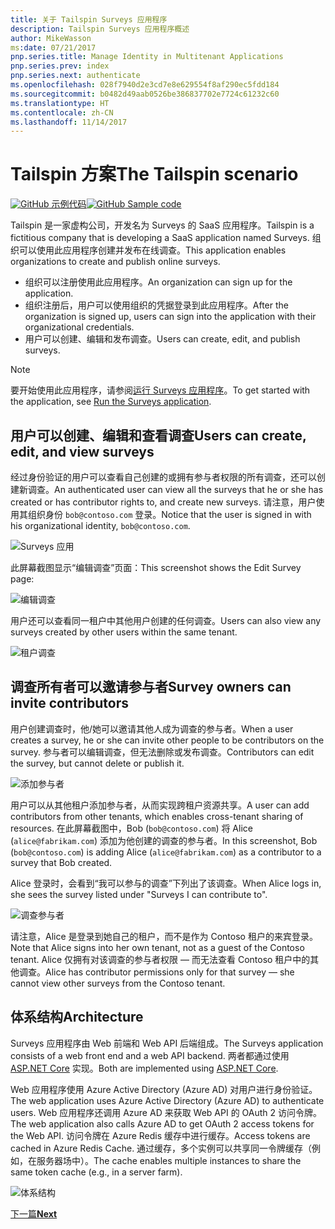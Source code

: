```yaml
---
title: 关于 Tailspin Surveys 应用程序
description: Tailspin Surveys 应用程序概述
author: MikeWasson
ms:date: 07/21/2017
pnp.series.title: Manage Identity in Multitenant Applications
pnp.series.prev: index
pnp.series.next: authenticate
ms.openlocfilehash: 028f7940d2e3cd7e8e629554f8af290ec5fdd184
ms.sourcegitcommit: b0482d49aab0526be386837702e7724c61232c60
ms.translationtype: HT
ms.contentlocale: zh-CN
ms.lasthandoff: 11/14/2017
---
```

# <a name="the-tailspin-scenario"></a><span data-ttu-id="32783-103">Tailspin 方案</span><span class="sxs-lookup"><span data-stu-id="32783-103">The Tailspin scenario</span></span>

<span data-ttu-id="32783-104">[![GitHub](../_images/github.png) 示例代码][sample application]</span><span class="sxs-lookup"><span data-stu-id="32783-104">[![GitHub](../_images/github.png) Sample code][sample application]</span></span>

<span data-ttu-id="32783-105">Tailspin 是一家虚构公司，开发名为 Surveys 的 SaaS 应用程序。</span><span class="sxs-lookup"><span data-stu-id="32783-105">Tailspin is a fictitious company that is developing a SaaS application named Surveys.</span></span> <span data-ttu-id="32783-106">组织可以使用此应用程序创建并发布在线调查。</span><span class="sxs-lookup"><span data-stu-id="32783-106">This application enables organizations to create and publish online surveys.</span></span>

* <span data-ttu-id="32783-107">组织可以注册使用此应用程序。</span><span class="sxs-lookup"><span data-stu-id="32783-107">An organization can sign up for the application.</span></span>
* <span data-ttu-id="32783-108">组织注册后，用户可以使用组织的凭据登录到此应用程序。</span><span class="sxs-lookup"><span data-stu-id="32783-108">After the organization is signed up, users can sign into the application with their organizational credentials.</span></span>
* <span data-ttu-id="32783-109">用户可以创建、编辑和发布调查。</span><span class="sxs-lookup"><span data-stu-id="32783-109">Users can create, edit, and publish surveys.</span></span>

> [!NOTE]
> <span data-ttu-id="32783-110">要开始使用此应用程序，请参阅[运行 Surveys 应用程序]。</span><span class="sxs-lookup"><span data-stu-id="32783-110">To get started with the application, see [Run the Surveys application].</span></span>
> 
> 

## <a name="users-can-create-edit-and-view-surveys"></a><span data-ttu-id="32783-111">用户可以创建、编辑和查看调查</span><span class="sxs-lookup"><span data-stu-id="32783-111">Users can create, edit, and view surveys</span></span>
<span data-ttu-id="32783-112">经过身份验证的用户可以查看自己创建的或拥有参与者权限的所有调查，还可以创建新调查。</span><span class="sxs-lookup"><span data-stu-id="32783-112">An authenticated user can view all the surveys that he or she has created or has contributor rights to, and create new surveys.</span></span> <span data-ttu-id="32783-113">请注意，用户使用其组织身份 `bob@contoso.com` 登录。</span><span class="sxs-lookup"><span data-stu-id="32783-113">Notice that the user is signed in with his organizational identity, `bob@contoso.com`.</span></span>

![Surveys 应用](./images/surveys-screenshot.png)

<span data-ttu-id="32783-115">此屏幕截图显示“编辑调查”页面：</span><span class="sxs-lookup"><span data-stu-id="32783-115">This screenshot shows the Edit Survey page:</span></span>

![编辑调查](./images/edit-survey.png)

<span data-ttu-id="32783-117">用户还可以查看同一租户中其他用户创建的任何调查。</span><span class="sxs-lookup"><span data-stu-id="32783-117">Users can also view any surveys created by other users within the same tenant.</span></span>

![租户调查](./images/tenant-surveys.png)

## <a name="survey-owners-can-invite-contributors"></a><span data-ttu-id="32783-119">调查所有者可以邀请参与者</span><span class="sxs-lookup"><span data-stu-id="32783-119">Survey owners can invite contributors</span></span>
<span data-ttu-id="32783-120">用户创建调查时，他/她可以邀请其他人成为调查的参与者。</span><span class="sxs-lookup"><span data-stu-id="32783-120">When a user creates a survey, he or she can invite other people to be contributors on the survey.</span></span> <span data-ttu-id="32783-121">参与者可以编辑调查，但无法删除或发布调查。</span><span class="sxs-lookup"><span data-stu-id="32783-121">Contributors can edit the survey, but cannot delete or publish it.</span></span>  

![添加参与者](./images/add-contributor.png)

<span data-ttu-id="32783-123">用户可以从其他租户添加参与者，从而实现跨租户资源共享。</span><span class="sxs-lookup"><span data-stu-id="32783-123">A user can add contributors from other tenants, which enables cross-tenant sharing of resources.</span></span> <span data-ttu-id="32783-124">在此屏幕截图中，Bob (`bob@contoso.com`) 将 Alice (`alice@fabrikam.com`) 添加为他创建的调查的参与者。</span><span class="sxs-lookup"><span data-stu-id="32783-124">In this screenshot, Bob (`bob@contoso.com`) is adding Alice (`alice@fabrikam.com`) as a contributor to a survey that Bob created.</span></span>

<span data-ttu-id="32783-125">Alice 登录时，会看到“我可以参与的调查”下列出了该调查。</span><span class="sxs-lookup"><span data-stu-id="32783-125">When Alice logs in, she sees the survey listed under "Surveys I can contribute to".</span></span>

![调查参与者](./images/contributor.png)

<span data-ttu-id="32783-127">请注意，Alice 是登录到她自己的租户，而不是作为 Contoso 租户的来宾登录。</span><span class="sxs-lookup"><span data-stu-id="32783-127">Note that Alice signs into her own tenant, not as a guest of the Contoso tenant.</span></span> <span data-ttu-id="32783-128">Alice 仅拥有对该调查的参与者权限 &mdash; 而无法查看 Contoso 租户中的其他调查。</span><span class="sxs-lookup"><span data-stu-id="32783-128">Alice has contributor permissions only for that survey &mdash; she cannot view other surveys from the Contoso tenant.</span></span>

## <a name="architecture"></a><span data-ttu-id="32783-129">体系结构</span><span class="sxs-lookup"><span data-stu-id="32783-129">Architecture</span></span>
<span data-ttu-id="32783-130">Surveys 应用程序由 Web 前端和 Web API 后端组成。</span><span class="sxs-lookup"><span data-stu-id="32783-130">The Surveys application consists of a web front end and a web API backend.</span></span> <span data-ttu-id="32783-131">两者都通过使用 [ASP.NET Core] 实现。</span><span class="sxs-lookup"><span data-stu-id="32783-131">Both are implemented using [ASP.NET Core].</span></span>

<span data-ttu-id="32783-132">Web 应用程序使用 Azure Active Directory (Azure AD) 对用户进行身份验证。</span><span class="sxs-lookup"><span data-stu-id="32783-132">The web application uses Azure Active Directory (Azure AD) to authenticate users.</span></span> <span data-ttu-id="32783-133">Web 应用程序还调用 Azure AD 来获取 Web API 的 OAuth 2 访问令牌。</span><span class="sxs-lookup"><span data-stu-id="32783-133">The web application also calls Azure AD to get OAuth 2 access tokens for the Web API.</span></span> <span data-ttu-id="32783-134">访问令牌在 Azure Redis 缓存中进行缓存。</span><span class="sxs-lookup"><span data-stu-id="32783-134">Access tokens are cached in Azure Redis Cache.</span></span> <span data-ttu-id="32783-135">通过缓存，多个实例可以共享同一令牌缓存（例如，在服务器场中）。</span><span class="sxs-lookup"><span data-stu-id="32783-135">The cache enables multiple instances to share the same token cache (e.g., in a server farm).</span></span>

![体系结构](./images/architecture.png)

<span data-ttu-id="32783-137">[下一篇][authentication]</span><span class="sxs-lookup"><span data-stu-id="32783-137">[**Next**][authentication]</span></span>

<!-- Links -->

[authentication]: authenticate.md

[运行 Surveys 应用程序]: ./run-the-app.md
[Run the Surveys application]: ./run-the-app.md
[ASP.NET Core]: /aspnet/core
[sample application]: https://github.com/mspnp/multitenant-saas-guidance
